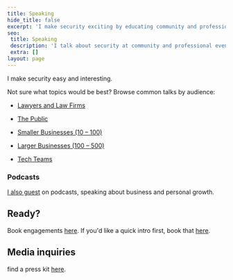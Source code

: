 ```yaml
---
title: Speaking
hide_title: false
excerpt: 'I make security exciting by educating community and professional audiences about practical ways to stop internet crime from damaging them. Guaranteed luddite-friendly, talks focus on common myths, underlying Whys, sensible Hows, and easy wins.'
seo:
 title: Speaking
 description: 'I talk about security at community and professional events.'
 extra: []
layout: page
---
```

I make security easy and interesting.

Not sure what topics would be best? Browse common talks by audience:

- [Lawyers and Law Firms](/speaking_law)
- [The Public](/speaking_public)
- [Smaller Businesses (10 – 100)](/speaking_sb)
- [Larger Businesses (100 – 500)](/speaking_mb)

- [Tech Teams](/speaking_tech)

### Podcasts

[I also guest](/speaking_podcasts) on podcasts, speaking about business and personal growth.

## Ready?

Book engagements [here](/book_speaking). If you'd like a quick intro first, book that [here](/intro).

## Media inquiries

find a press kit [here](/images/dylan_one_sheet.pdf).
